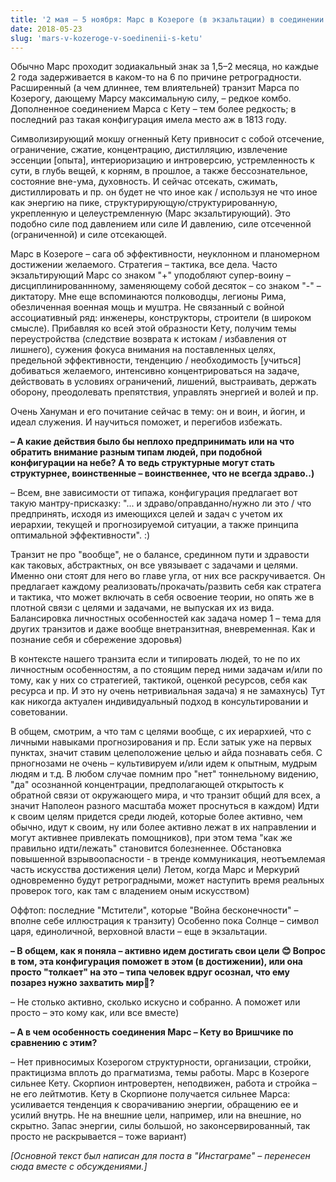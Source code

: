 ```yaml
---
title: '2 мая – 5 ноября: Марс в Козероге (в экзальтации) в соединении с Кету'
date: 2018-05-23
slug: 'mars-v-kozeroge-v-soedinenii-s-ketu'
---
```


Обычно Марс проходит зодиакальный знак за 1,5–2 месяца, но каждые 2 года задерживается в каком-то на 6 по причине ретроградности. Расширенный (а чем длиннее, тем влиятельней) транзит Марса по Козерогу, дающему Марсу максимальную силу, – редкое комбо. Дополненное соединением Марса с Кету – тем более редкость; в последний раз такая конфигурация имела место аж в 1813 году.

<!-- more -->

Символизирующий мокшу огненный Кету привносит с собой отсечение, ограничение, сжатие, концентрацию, дистилляцию, извлечение эссенции [опыта], интериоризацию и интроверсию, устремленность к сути, в глубь вещей, к корням, в прошлое, а также бессознательное, состояние вне-ума, духовность. И сейчас отсекать, сжимать, дистиллировать и пр. он будет не что иное как / используя не что иное как энергию на пике, структурирующую/структурированную, укрепленную и целеустремленную (Марс экзальтирующий). Это подобно силе под давлением или силе И давлению, силе отсеченной (ограниченной) и силе отсекающей.

Марс в Козероге – сага об эффективности, неуклонном и планомерном достижении желаемого. Стратегия – тактика, все дела. Часто экзальтирующий Марс со знаком "+" уподобляют супер-воину – дисциплинированнному, заменяющему собой десяток – со знаком "-" – диктатору. Мне еще вспоминаются полководцы, легионы Рима, обезличенная военная мощь и муштра. Не связанный с войной ассоциативный ряд: инженеры, конструкторы, строители (в широком смысле). Прибавляя ко всей этой образности Кету, получим темы переустройства (следствие возврата к истокам / избавления от лишнего), сужения фокуса внимания на поставленных целях, предельной эффективности, тенденцию / необходимость [учиться] добиваться желаемого, интенсивно концентрироваться на задаче, действовать в условиях ограничений, лишений, выстраивать, держать оборону, преодолевать препятствия, управлять энергией и волей и пр.

Очень Хануман и его почитание сейчас в тему: он и воин, и йогин, и идеал служения. И научиться поможет, и перегибов избежать. 

**– А какие действия было бы неплохо предпринимать или на что обратить внимание разным типам людей, при подобной конфигурации на небе? А то ведь структурные могут стать структурнее, воинственные – воинственнее, что не всегда здраво..)**

– Всем, вне зависимости от типажа, конфигурация предлагает вот такую мантру-присказку: "... и здраво/оправданно/нужно ли это / что предпринять, исходя из имеющихся целей и задач с учетом их иерархии, текущей и прогнозируемой ситуации, а также принципа оптимальной эффективности". :)

Транзит не про "вообще", не о балансе, срединном пути и здравости как таковых, абстрактных, он все увязывает с задачами и целями. Именно они стоят для него во главе угла, от них все раскручивается. Он предлагает каждому реализовать/прокачать/развить себя как стратега и тактика, что может включать в себя освоение теории, но опять же в плотной связи с целями и задачами, не выпуская их из вида. Балансировка личностных особенностей как задача номер 1 – тема для других транзитов и даже вообще внетранзитная, вневременная. Как и познание себя и сбережение здоровья)

В контексте нашего транзита если и типировать людей, то не по их личностным особенностям, а по стоящим перед ними задачам и/или по тому, как у них со стратегией, тактикой, оценкой ресурсов, себя как ресурса и пр. И это ну очень нетривиальная задача) я не замахнусь) Тут как никогда актуален индивидуальный подход в консультировании и советовании.

В общем, смотрим, а что там с целями вообще, с их иерархией, что с личными навыками прогнозирования и пр. Если затык уже на первых пунктах, значит ставим целеположение целью и айда познавать себя. С прногнозами не очень – культивируем и/или идем к опытным, мудрым людям и т.д. В любом случае помним про "нет" тоннельному видению, "да" осознанной концентрации, предполагающей открытость к обратной связи от окружающего мира, и что транзит общий для всех, а значит Наполеон разного масштаба может проснуться в каждом) Идти к своим целям придется среди людей, которые более активно, чем обычно, идут к своим, ну или более активно лежат в их направлении и могут активнее привлекать помощников), при этом тема "как же правильно идти/лежать" становится болезненнее. Обстановка повышенной взрывоопасности - в тренде коммуникация, неотъемлемая часть искусства достижения цели) Летом, когда Марс и Меркурий одновременно будут ретроградными, может наступить время реальных проверок того, как там с владением оным искусством)

Оффтоп: последние "Мстители", которые "Война бесконечности" – вполне себе иллюстрация к транзиту) Особенно пока Солнце – символ царя, единоличной, верховной власти – еще в экзальтации.

**– В общем, как я поняла – активно идем достигать свои цели 😊 Вопрос в том, эта конфигурация поможет в этом (в достижении), или она просто "толкает" на это – типа человек вдруг осознал, что ему позарез нужно захватить мир🤣?**

– Не столько активно, сколько искусно и собранно. А поможет или просто – это кому как, или все вместе)

**– А в чем особенность соединения Марс – Кету во Вришчике по сравнению с этим?**

– Нет привносимых Козерогом структурности, организации, стройки, практицизма вплоть до прагматизма, темы работы. Марс в Козероге сильнее Кету. Скорпион интровертен, неподвижен, работа и стройка – не его лейтмотив. Кету в Скорпионе получается сильнее Марса: усиливается тенденция к сворачиванию энергии, обращению ее и усилий внутрь. Не на внешние цели, например, или на внешние, но скрытно. Запас энергии, силы большой, но законсервированный, так просто не раскрывается – тоже вариант)

_[Основной текст был написан для поста в "Инстаграме" – перенесен сюда вместе с обсуждениями.]_
